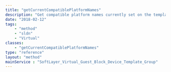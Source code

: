 ```yaml
---
title: "getCurrentCompatiblePlatformNames"
description: "Get compatible platform names currently set on the template group. "
date: "2018-02-12"
tags:
    - "method"
    - "sldn"
    - "Virtual"
classes:
    - "getCurrentCompatiblePlatformNames"
type: "reference"
layout: "method"
mainService : "SoftLayer_Virtual_Guest_Block_Device_Template_Group"
---
```

